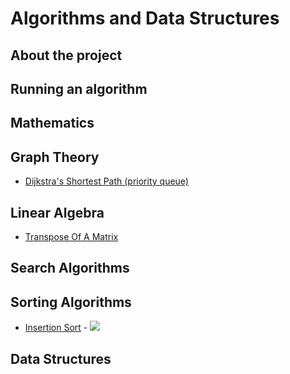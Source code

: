 # Algorithms and Data Structures
## About the project

## Running an algorithm

## Mathematics

## Graph Theory
* [Dijkstra's Shortest Path (priority queue)](https://github.com/thiagolermen/Algorithms/blob/master/src/graph-theory/DijkstrasShortestPath.cpp)

## Linear Algebra
* [Transpose Of A Matrix](https://github.com/thiagolermen/Algorithms/blob/master/src/linear-algebra/TransposeOfAMatrix.cpp)

## Search Algorithms

## Sorting Algorithms
* [Insertion Sort](https://github.com/thiagolermen/Algorithms/blob/master/src/sorting/InsertionSort.cpp) - <img src="https://latex.codecogs.com/gif.latex?O(n^2)"/> 
## Data Structures
